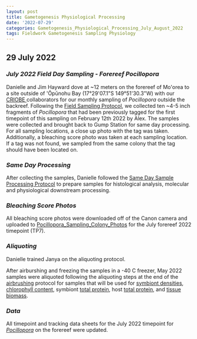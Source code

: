 ```yaml
---
layout: post
title: Gametogenesis Physiological Processing
date: '2022-07-29'
categories: Gametogenesis_Physiological_Processing_July_August_2022
tags: Fieldwork Gametogenesis Sampling Physiology
---
```


## 29 July 2022

### *July 2022 Field Day Sampling - Forereef Pocillopora*
Danielle and Jim Hayward dove at ~12 meters on the forereef of Mo'orea to a site outside of 'Ōpūnohu Bay (17°29'07.1"S 149°51'30.3"W) with our [CRIOBE ](http://www.criobe.pf) collaborators for our monthly sampling of *Pocillopora* outside the backreef. Following the [Field Sampling Protocol](https://github.com/daniellembecker/Gametogenesis/blob/main/protocols/2021-12-26-Field-Sampling-Protocol.md), we collected ten ~4-5 inch fragments of *Pocillopora* that had been previously tagged for the first timepoint of this sampling on February 12th 2022 by Alex. The samples were collected and brought back to Gump Station for same day processing. For all sampling locations, a close up photo with the tag was taken. Additionally, a bleaching score photo was taken at each sampling location. If a tag was not found, we sampled from the same colony that the tag should have been located on.

### *Same Day Processing*
After collecting the samples, Danielle followed the [Same Day Sample Processing Protocol](https://github.com/daniellembecker/Gametogenesis/blob/main/protocols/2021-12-26-Sample_Same_Day_Processing_Protocol.md) to prepare samples for histological analysis, molecular and physiological downstream processing.

### *Bleaching Score Photos*
All bleaching score photos were downloaded off of the Canon camera and uploaded to [Pocillopora_Sampling_Colony_Photos](https://drive.google.com/drive/u/0/folders/1203vZyktuA_R3KwnG9uSV3JXkkiTA-um) for the July forereef 2022 timepoint (TP7). 

### *Aliquoting*

Danielle trained Janya on the aliquoting protocol.

After airburshing and freezing the samples in a -40 C freezer, May 2022 samples were aliquoted following the aliquoting steps at the end of the [airbrushing](https://github.com/urol-e5/protocols/blob/master/2020-01-01-Airbrushing.md) protocol for samples that will be used for [symbiont densities](https://github.com/urol-e5/protocols/blob/master/2020-01-07-Cell_Density-Protocol.md), [chlorophyll content](https://github.com/urol-e5/protocols/blob/master/2020-01-01-Chlorophyll-Protocol.md), symbiont [total protein](https://github.com/urol-e5/protocols/blob/master/2020-01-01-Total-Protein-Protocol.md), host [total protein](https://github.com/urol-e5/protocols/blob/master/2020-01-01-Total-Protein-Protocol.md), and [tissue biomass](https://github.com/urol-e5/protocols/blob/master/2020-01-01-Ash-Free-Dry-Weight-Protocol.md).

### *Data*
All timepoint and tracking data sheets for the July 2022 timepoint for [*Pocillopora*](https://drive.google.com/drive/u/0/folders/1w3KdwBZaaAFh8UdbOXM3KZCofldOC53i) on the forereef were updated. 





